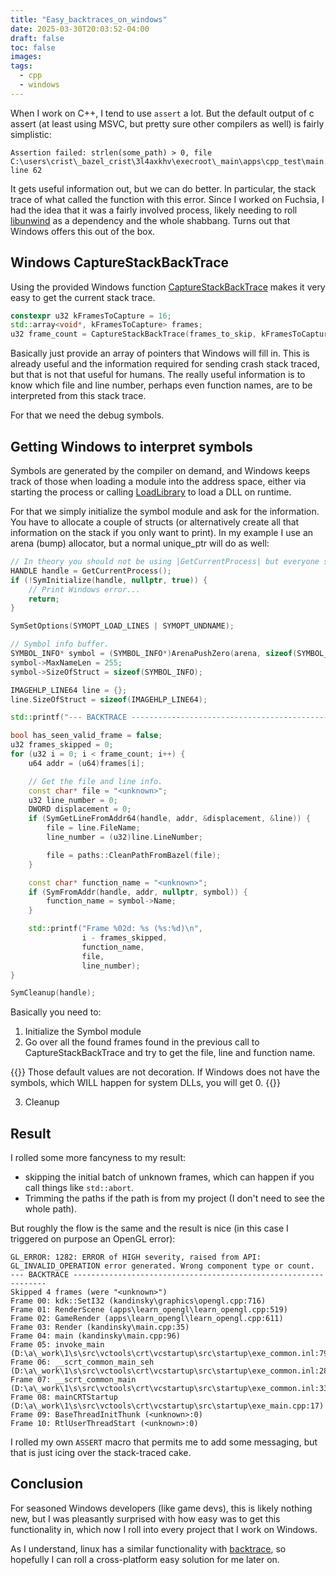 ```yaml
---
title: "Easy_backtraces_on_windows"
date: 2025-03-30T20:03:52-04:00
draft: false
toc: false
images:
tags:
  - cpp
  - windows
---
```


When I work on C++, I tend to use `assert` a lot. But the default output of c assert (at least using
MSVC, but pretty sure other compilers as well) is fairly simplistic:

```
Assertion failed: strlen(some_path) > 0, file C:\users\crist\_bazel_crist\3l4axkhv\execroot\_main\apps\cpp_test\main.cpp, line 62
```

It gets useful information out, but we can do better. In particular, the stack trace of what called
the function with this error. Since I worked on Fuchsia, I had the idea that it was a fairly
involved process, likely needing to roll [libunwind](https://github.com/libunwind/libunwind) as a
dependency and the whole shabbang. Turns out that Windows offers this out of the box.

## Windows CaptureStackBackTrace

Using the provided Windows function [CaptureStackBackTrace](https://learn.microsoft.com/en-us/windows/win32/debug/capturestackbacktrace)
makes it very easy to get the current stack trace.

```cpp
constexpr u32 kFramesToCapture = 16;
std::array<void*, kFramesToCapture> frames;
u32 frame_count = CaptureStackBackTrace(frames_to_skip, kFramesToCapture, frames.data(), NULL);
```

Basically just provide an array of pointers that Windows will fill in.
This is already useful and the information required for sending crash stack traced, but that is not
that useful for humans. The really useful information is to know which file and line number,
perhaps even function names, are to be interpreted from this stack trace.

For that we need the debug symbols.

## Getting Windows to interpret symbols

Symbols are generated by the compiler on demand, and Windows keeps track of those when loading a
module into the address space, either via starting the process or calling [LoadLibrary](https://learn.microsoft.com/en-us/windows/win32/api/libloaderapi/nf-libloaderapi-loadlibrarya) to load a DLL on runtime.

For that we simply initialize the symbol module and ask for the information.
You have to allocate a couple of structs (or alternatively create all that information on the stack
if you only want to print). In my example I use an arena (bump) allocator, but a normal unique_ptr
will do as well:

```cpp
// In theory you should not be using |GetCurrentProcess| but everyone seems to do it...
HANDLE handle = GetCurrentProcess();
if (!SymInitialize(handle, nullptr, true)) {
    // Print Windows error...
    return;
}

SymSetOptions(SYMOPT_LOAD_LINES | SYMOPT_UNDNAME);

// Symbol info buffer.
SYMBOL_INFO* symbol = (SYMBOL_INFO*)ArenaPushZero(arena, sizeof(SYMBOL_INFO) + 256);
symbol->MaxNameLen = 255;
symbol->SizeOfStruct = sizeof(SYMBOL_INFO);

IMAGEHLP_LINE64 line = {};
line.SizeOfStruct = sizeof(IMAGEHLP_LINE64);

std::printf("--- BACKTRACE ----------------------------------------------------------------\n");

bool has_seen_valid_frame = false;
u32 frames_skipped = 0;
for (u32 i = 0; i < frame_count; i++) {
    u64 addr = (u64)frames[i];

    // Get the file and line info.
    const char* file = "<unknown>";
    u32 line_number = 0;
    DWORD displacement = 0;
    if (SymGetLineFromAddr64(handle, addr, &displacement, &line)) {
        file = line.FileName;
        line_number = (u32)line.LineNumber;

        file = paths::CleanPathFromBazel(file);
    }

    const char* function_name = "<unknown>";
    if (SymFromAddr(handle, addr, nullptr, symbol)) {
        function_name = symbol->Name;
    }

    std::printf("Frame %02d: %s (%s:%d)\n",
                i - frames_skipped,
                function_name,
                file,
                line_number);
}

SymCleanup(handle);
```

Basically you need to:
1. Initialize the Symbol module
2. Go over all the found frames found in the previous call to CaptureStackBackTrace and try to get
   the file, line and function name.

{{<admonition note>}}
Those default values are not decoration. If Windows does not have the symbols, which WILL happen for
system DLLs, you will get 0.
{{</admonition>}}

3. Cleanup

## Result

I rolled some more fancyness to my result:
- skipping the initial batch of unknown frames, which can happen if you call things like `std::abort`.
- Trimming the paths if the path is from my project (I don't need to see the whole path).

But roughly the flow is the same and the result is nice (in this case I triggered on purpose an
OpenGL error):
```
GL_ERROR: 1282: ERROR of HIGH severity, raised from API: GL_INVALID_OPERATION error generated. Wrong component type or count.
--- BACKTRACE ----------------------------------------------------------------
Skipped 4 frames (were "<unknown>")
Frame 00: kdk::SetI32 (kandinsky\graphics\opengl.cpp:716)
Frame 01: RenderScene (apps\learn_opengl\learn_opengl.cpp:519)
Frame 02: GameRender (apps\learn_opengl\learn_opengl.cpp:611)
Frame 03: Render (kandinsky\main.cpp:35)
Frame 04: main (kandinsky\main.cpp:96)
Frame 05: invoke_main (D:\a\_work\1\s\src\vctools\crt\vcstartup\src\startup\exe_common.inl:79)
Frame 06: __scrt_common_main_seh (D:\a\_work\1\s\src\vctools\crt\vcstartup\src\startup\exe_common.inl:288)
Frame 07: __scrt_common_main (D:\a\_work\1\s\src\vctools\crt\vcstartup\src\startup\exe_common.inl:331)
Frame 08: mainCRTStartup (D:\a\_work\1\s\src\vctools\crt\vcstartup\src\startup\exe_main.cpp:17)
Frame 09: BaseThreadInitThunk (<unknown>:0)
Frame 10: RtlUserThreadStart (<unknown>:0)
```

I rolled my own `ASSERT` macro that permits me to add some messaging, but that is just icing over
the stack-traced cake.

## Conclusion

For seasoned Windows developers (like game devs), this is likely nothing new, but I was pleasantly
surprised with how easy was to get this functionality in, which now I roll into every project that I
work on Windows.

As I understand, linux has a similar functionality with [backtrace](https://man7.org/linux/man-pages/man3/backtrace.3.html),
so hopefully I can roll a cross-platform easy solution for me later on.

